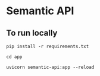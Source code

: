 Semantic API
============

To run locally
------

`pip install -r requirements.txt`

`cd app`

`uvicorn semantic-api:app --reload`
